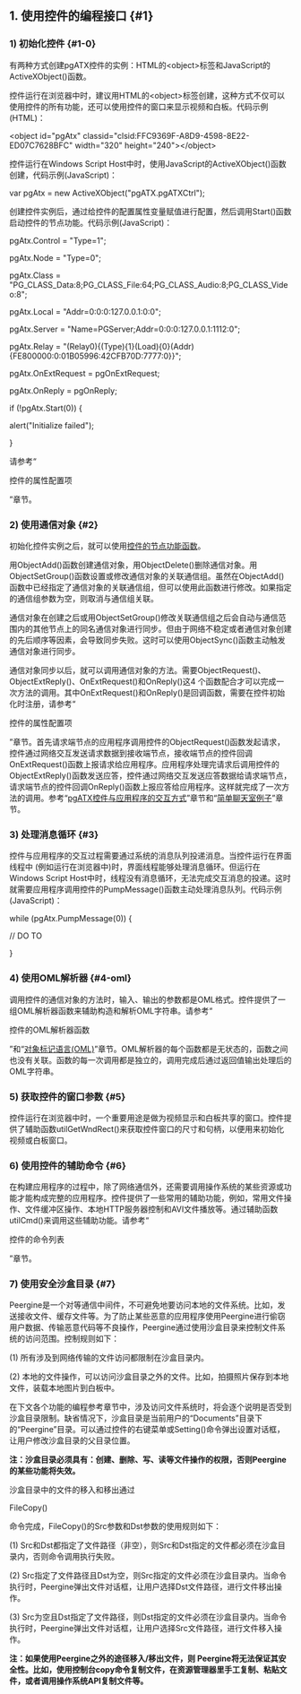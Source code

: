 ## 1\. 使用控件的编程接口 {#1}

### 1) 初始化控件 {#1-0}

有两种方式创建pgATX控件的实例：HTML的&lt;object&gt;标签和JavaScript的ActiveXObject()函数。

控件运行在浏览器中时，建议用HTML的&lt;object&gt;标签创建，这种方式不仅可以使用控件的所有功能，还可以使用控件的窗口来显示视频和白板。代码示例(HTML)：

&lt;object id=&quot;pgAtx&quot; classid=&quot;clsid:FFC9369F-A8D9-4598-8E22-ED07C7628BFC&quot; width=&quot;320&quot; height=&quot;240&quot;&gt;&lt;/object&gt;

控件运行在Windows Script Host中时，使用JavaScript的ActiveXObject()函数创建，代码示例(JavaScript)：

var pgAtx = new ActiveXObject(&quot;pgATX.pgATXCtrl&quot;);

创建控件实例后，通过给控件的配置属性变量赋值进行配置，然后调用Start()函数启动控件的节点功能。代码示例(JavaScript)：

pgAtx.Control = &quot;Type=1&quot;;

pgAtx.Node = &quot;Type=0&quot;;

pgAtx.Class = &quot;PG_CLASS_Data:8;PG_CLASS_File:64;PG_CLASS_Audio:8;PG_CLASS_Video:8&quot;;

pgAtx.Local = &quot;Addr=0:0:0:127.0.0.1:0:0&quot;;

pgAtx.Server = &quot;Name=PGServer;Addr=0:0:0:127.0.0.1:1112:0&quot;;

pgAtx.Relay = &quot;(Relay0){(Type){1}(Load){0}(Addr){FE800000:0:01B05996:42CFB70D:7777:0}}&quot;;

pgAtx.OnExtRequest = pgOnExtRequest;

pgAtx.OnReply = pgOnReply;

if (!pgAtx.Start(0)) {

alert(&quot;Initialize failed&quot;);

}

请参考“

控件的属性配置项

”章节。

### 2) 使用通信对象 {#2}

初始化控件实例之后，就可以使用[控件的节点功能函数](#2)。

用ObjectAdd()函数创建通信对象，用ObjectDelete()删除通信对象。用ObjectSetGroup()函数设置或修改通信对象的关联通信组。虽然在ObjectAdd()函数中已经指定了通信对象的关联通信组，但可以使用此函数进行修改。如果指定的通信组参数为空，则取消与通信组关联。

通信对象在创建之后或用ObjectSetGroup()修改关联通信组之后会自动与通信范围内的其他节点上的同名通信对象进行同步。但由于网络不稳定或者通信对象创建的先后顺序等因素，会导致同步失败。这时可以使用ObjectSync()函数主动触发通信对象进行同步。

通信对象同步以后，就可以调用通信对象的方法。需要ObjectRequest()、ObjectExtReply()、OnExtRequest()和OnReply()这4 个函数配合才可以完成一次方法的调用。其中OnExtRequest()和OnReply()是回调函数，需要在控件初始化时注册，请参考“

控件的属性配置项

”章节。首先请求端节点的应用程序调用控件的ObjectRequest()函数发起请求，控件通过网络交互发送请求数据到接收端节点，接收端节点的控件回调OnExtRequest()函数上报请求给应用程序。应用程序处理完请求后调用控件的ObjectExtReply()函数发送应答，控件通过网络交互发送应答数据给请求端节点，请求端节点的控件回调OnReply()函数上报应答给应用程序。这样就完成了一次方法的调用。参考“[pgATX控件与应用程序的交互方式](..\jie_dian_gong_neng_lei_de_bian_cheng_can_80033a\11_pgclasslive_7c7b3a.md#4)”章节和“[简单聊天室例子](#1)”章节。

### 3) 处理消息循环 {#3}

控件与应用程序的交互过程需要通过系统的消息队列投递消息。当控件运行在界面线程中 (例如运行在浏览器中)时，界面线程能够处理消息循环。但运行在Windows Script Host中时，线程没有消息循环，无法完成交互消息的投递。这时就需要应用程序调用控件的PumpMessage()函数主动处理消息队列。代码示例(JavaScript)：

while (pgAtx.PumpMessage(0)) {

// DO TO

}

### 4) 使用OML解析器 {#4-oml}

调用控件的通信对象的方法时，输入、输出的参数都是OML格式。控件提供了一组OML解析器函数来辅助构造和解析OML字符串。请参考“

控件的OML解析器函数

”和“[对象标记语言(OML)](..\dui_xiang_biao_ji_yu_8a0028_oml\README.md)”章节。OML解析器的每个函数都是无状态的，函数之间也没有关联。函数的每一次调用都是独立的，调用完成后通过返回值输出处理后的OML字符串。

### 5) 获取控件的窗口参数 {#5}

控件运行在浏览器中时，一个重要用途是做为视频显示和白板共享的窗口。控件提供了辅助函数utilGetWndRect()来获取控件窗口的尺寸和句柄，以便用来初始化视频或白板窗口。

### 6) 使用控件的辅助命令 {#6}

在构建应用程序的过程中，除了网络通信外，还需要调用操作系统的某些资源或功能才能构成完整的应用程序。控件提供了一些常用的辅助功能，例如，常用文件操作、文件缓冲区操作、本地HTTP服务器控制和AVI文件播放等。通过辅助函数utilCmd()来调用这些辅助功能。请参考“

控件的命令列表

”章节。

### 7) 使用安全沙盒目录 {#7}

Peergine是一个对等通信中间件，不可避免地要访问本地的文件系统。比如，发送接收文件、缓存文件等。为了防止某些恶意的应用程序使用Peergine进行偷窃用户数据、传输恶意代码等不良操作，Peergine通过使用沙盒目录来控制文件系统的访问范围。控制规则如下：

(1) 所有涉及到网络传输的文件访问都限制在沙盒目录内。

(2) 本地的文件操作，可以访问沙盒目录之外的文件。比如，拍摄照片保存到本地文件，装载本地图片到白板中。

在下文各个功能的编程参考章节中，涉及访问文件系统时，将会逐个说明是否受到沙盒目录限制。缺省情况下，沙盒目录是当前用户的“Documents”目录下的“Peergine”目录。可以通过控件的右键菜单或Setting()命令弹出设置对话框，让用户修改沙盒目录的父目录位置。

**注：沙盒目录必须具有：创建、删除、写、读等文件操作的权限，否则Peergine的某些功能将失效。**

沙盒目录中的文件的移入和移出通过

FileCopy()

命令完成，FileCopy()的Src参数和Dst参数的使用规则如下：

(1) Src和Dst都指定了文件路径（非空），则Src和Dst指定的文件都必须在沙盒目录内，否则命令调用执行失败。

(2) Src指定了文件路径且Dst为空，则Src指定的文件必须在沙盒目录内。当命令执行时，Peergine弹出文件对话框，让用户选择Dst文件路径，进行文件移出操作。

(3) Src为空且Dst指定了文件路径，则Dst指定的文件必须在沙盒目录内。当命令执行时，Peergine弹出文件对话框，让用户选择Src文件路径，进行文件移入操作。

**注：如果使用Peergine之外的途径移入/移出文件，则 Peergine将无法保证其安全性。比如，使用控制台copy命令复制文件，在资源管理器里手工复制、粘贴文件，或者调用操作系统API复制文件等。**